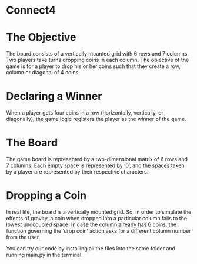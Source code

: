 # Connect4

# The Objective

The board consists of a vertically mounted grid with 6 rows and 7 columns. 
Two players take turns dropping coins in each column. 
The objective of the game is for a player to drop his or her coins such that they create a row, column or diagonal of 4 coins. 

# Declaring a Winner

When a player gets four coins in a row (horizontally, vertically, or diagonally), the game logic registers the player as the winner of the game.

# The Board

The game board is represented by a two-dimensional matrix of 6 rows and 7 columns. Each empty space is represented by ‘0’, and the spaces taken by a player are represented by their respective characters.

# Dropping a Coin

In real life, the board is a vertically mounted grid. So, in order to simulate the effects of gravity, a coin when dropped into a particular column falls to the lowest unoccupied space. 
In case the column already has 6 coins, the function governing the ‘drop coin’ action asks for a different column number from the user. 


You can try our code by installing all the files into the same folder and running main.py in the terminal.
